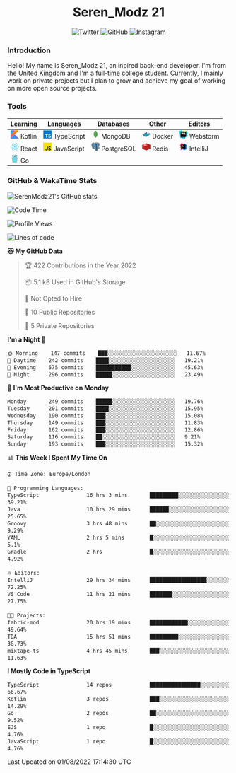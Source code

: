 <div align="center">
  <h1>Seren_Modz 21</h1>
  <a href="https://twitter.com/SerenModz21">
    <img alt="Twitter" src="https://img.shields.io/badge/twitter%20-%231DA1F2.svg?&style=for-the-badge&logo=Twitter&logoColor=white">
  </a>
  <a href="https://github.com/SerenModz21">
    <img alt="GitHub" src="https://img.shields.io/badge/github%20-%23121011.svg?&style=for-the-badge&logo=github&logoColor=white">
  </a>
  <a href="https://www.instagram.com/serenmodz21">
    <img alt="Instagram" src="https://img.shields.io/badge/instagram%20-%23E4405F.svg?&style=for-the-badge&logo=Instagram&logoColor=white">
  </a>
</div>

### Introduction

Hello! My name is Seren_Modz 21, an inpired back-end developer. I'm from the United Kingdom and I'm a full-time college student. Currently, I mainly work on private projects but I plan to grow and achieve my goal of working on more open source projects. 

### Tools

 **Learning**                                        | **Languages**                                               | **Databases**                                               | **Other**                                           | **Editors**                                                  
-----------------------------------------------------|-------------------------------------------------------------|-------------------------------------------------------------|-----------------------------------------------------|--------------------------------------------------------------
 <img width="19px" src="./assets/kotlin.svg"> Kotlin | <img width="19px" src="./assets/typescript.svg"> TypeScript | <img width="19px" src="./assets/mongodb.svg"> MongoDB       | <img width="19px" src="./assets/docker.svg"> Docker | <img width="19px" src="./assets/webstorm.svg"> Webstorm      
 <img width="19px" src="./assets/react.svg"> React   | <img width="19px" src="./assets/javascript.svg"> JavaScript | <img width="19px" src="./assets/postgresql.svg"> PostgreSQL | <img width="19px" src="./assets/redis.svg"> Redis   | <img width="19px" src="./assets/intellij-idea.svg"> IntelliJ
 <img width="19px" src="./assets/go.svg"> Go         |                                                             |                                                             |                                                     |                                                                                                               

### GitHub & WakaTime Stats

![SerenModz21's GitHub stats](https://github-readme-stats.vercel.app/api?username=SerenModz21&show_icons=true&theme=dark)

<!--START_SECTION:waka-->
![Code Time](http://img.shields.io/badge/Code%20Time-1%2C530%20hrs%2034%20mins-blue)

![Profile Views](http://img.shields.io/badge/Profile%20Views-26-blue)

![Lines of code](https://img.shields.io/badge/From%20Hello%20World%20I%27ve%20Written-13%20Thousand%20lines%20of%20code-blue)

**🐱 My GitHub Data** 

> 🏆 422 Contributions in the Year 2022
 > 
> 📦 5.1 kB Used in GitHub's Storage 
 > 
> 🚫 Not Opted to Hire
 > 
> 📜 10 Public Repositories 
 > 
> 🔑 5 Private Repositories  
 > 
**I'm a Night 🦉** 

```text
🌞 Morning    147 commits    ███░░░░░░░░░░░░░░░░░░░░░░   11.67% 
🌆 Daytime    242 commits    ████░░░░░░░░░░░░░░░░░░░░░   19.21% 
🌃 Evening    575 commits    ███████████░░░░░░░░░░░░░░   45.63% 
🌙 Night      296 commits    █████░░░░░░░░░░░░░░░░░░░░   23.49%

```
📅 **I'm Most Productive on Monday** 

```text
Monday       249 commits    █████░░░░░░░░░░░░░░░░░░░░   19.76% 
Tuesday      201 commits    ████░░░░░░░░░░░░░░░░░░░░░   15.95% 
Wednesday    190 commits    ███░░░░░░░░░░░░░░░░░░░░░░   15.08% 
Thursday     149 commits    ███░░░░░░░░░░░░░░░░░░░░░░   11.83% 
Friday       162 commits    ███░░░░░░░░░░░░░░░░░░░░░░   12.86% 
Saturday     116 commits    ██░░░░░░░░░░░░░░░░░░░░░░░   9.21% 
Sunday       193 commits    ███░░░░░░░░░░░░░░░░░░░░░░   15.32%

```


📊 **This Week I Spent My Time On** 

```text
⌚︎ Time Zone: Europe/London

💬 Programming Languages: 
TypeScript               16 hrs 3 mins       █████████░░░░░░░░░░░░░░░░   39.21% 
Java                     10 hrs 29 mins      ██████░░░░░░░░░░░░░░░░░░░   25.65% 
Groovy                   3 hrs 48 mins       ██░░░░░░░░░░░░░░░░░░░░░░░   9.29% 
YAML                     2 hrs 5 mins        █░░░░░░░░░░░░░░░░░░░░░░░░   5.1% 
Gradle                   2 hrs               █░░░░░░░░░░░░░░░░░░░░░░░░   4.92%

🔥 Editors: 
IntelliJ                 29 hrs 34 mins      ██████████████████░░░░░░░   72.25% 
VS Code                  11 hrs 21 mins      ███████░░░░░░░░░░░░░░░░░░   27.75%

🐱‍💻 Projects: 
fabric-mod               20 hrs 19 mins      ████████████░░░░░░░░░░░░░   49.64% 
TDA                      15 hrs 51 mins      █████████░░░░░░░░░░░░░░░░   38.73% 
mixtape-ts               4 hrs 45 mins       ███░░░░░░░░░░░░░░░░░░░░░░   11.63%

```

**I Mostly Code in TypeScript** 

```text
TypeScript               14 repos            ████████████████░░░░░░░░░   66.67% 
Kotlin                   3 repos             ███░░░░░░░░░░░░░░░░░░░░░░   14.29% 
Go                       2 repos             ██░░░░░░░░░░░░░░░░░░░░░░░   9.52% 
EJS                      1 repo              █░░░░░░░░░░░░░░░░░░░░░░░░   4.76% 
JavaScript               1 repo              █░░░░░░░░░░░░░░░░░░░░░░░░   4.76%

```



 Last Updated on 01/08/2022 17:14:30 UTC
<!--END_SECTION:waka-->
